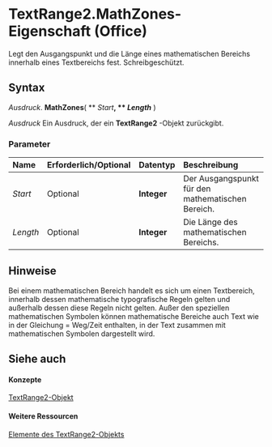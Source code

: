 
# TextRange2.MathZones-Eigenschaft (Office)

Legt den Ausgangspunkt und die Länge eines mathematischen Bereichs innerhalb eines Textbereichs fest. Schreibgeschützt.


## Syntax

 _Ausdruck_. **MathZones**( ** _Start_**, ** _Length_** )

 _Ausdruck_ Ein Ausdruck, der ein **TextRange2** -Objekt zurückgibt.


### Parameter



|**Name**|**Erforderlich/Optional**|**Datentyp**|**Beschreibung**|
|:-----|:-----|:-----|:-----|
| _Start_|Optional|**Integer**|Der Ausgangspunkt für den mathematischen Bereich.|
| _Length_|Optional|**Integer**|Die Länge des mathematischen Bereichs.|

## Hinweise

Bei einem mathematischen Bereich handelt es sich um einen Textbereich, innerhalb dessen mathematische typografische Regeln gelten und außerhalb dessen diese Regeln nicht gelten. Außer den speziellen mathematischen Symbolen können mathematische Bereiche auch Text wie in der Gleichung = Weg/Zeit enthalten, in der Text zusammen mit mathematischen Symbolen dargestellt wird.


## Siehe auch


#### Konzepte


[TextRange2-Objekt](a6a59c9b-9b64-c1e2-2e98-a1f99025c877.md)
#### Weitere Ressourcen


[Elemente des TextRange2-Objekts](http://msdn.microsoft.com/library/26daffff-b9ef-fd94-f5b7-ed3a09840cb6%28Office.15%29.aspx)